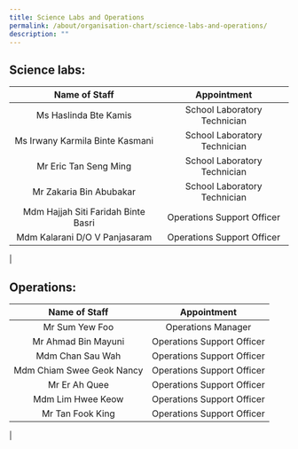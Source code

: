 ```yaml
---
title: Science Labs and Operations
permalink: /about/organisation-chart/science-labs-and-operations/
description: ""
---
```

<h2>Science labs:</h2>

| Name of Staff | Appointment |
|:---:|:---:|
| Ms Haslinda Bte Kamis  | School Laboratory Technician  |
| Ms Irwany Karmila Binte Kasmani | School Laboratory Technician |
| Mr Eric Tan Seng Ming | School Laboratory Technician |
|  Mr Zakaria Bin Abubakar | School Laboratory Technician |
| Mdm Hajjah Siti Faridah Binte Basri  | Operations Support Officer |
| Mdm Kalarani D/O V Panjasaram  | Operations Support Officer |
|

<h2>Operations:</h2>

| Name of Staff | Appointment |
|:---:|:---:|
| Mr Sum Yew Foo | Operations Manager |
| Mr Ahmad Bin Mayuni  | Operations Support Officer |
|  Mdm Chan Sau Wah | Operations Support Officer |
|  Mdm Chiam Swee Geok Nancy | Operations Support Officer |
|   Mr Er Ah Quee | Operations Support Officer |
| Mdm Lim Hwee Keow  | Operations Support Officer |
|  Mr Tan Fook King | Operations Support Officer |
|